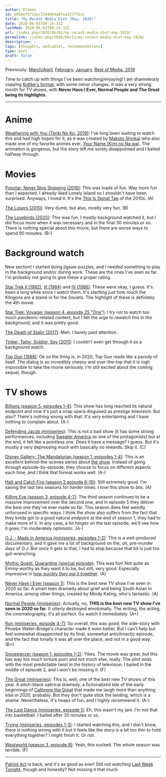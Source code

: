 ```yaml
---
author: KTamas
id: 695bef5f13ec33d4664e8fea327f7bcc
title: "My Recent Media Diet (May, 2020)"
date: 2020-06-01T09:14:31Z
lastMod: 2020-06-01T09:14:31Z
url: /index.php/2020/06/01/my-recent-media-diet-may-2020/
permalink: /index.php/2020/06/31/my-recent-media-diet-may-2020/
description: ~
tags: [thoughts, mediadiet, recommendations]
type: post
draft: false
---
```

Previously: [March/April](https://blog.ktamas.com/index.php/2020/05/01/my-recent-media-diet-march-april-2020/), [February](https://blog.ktamas.com/index.php/2020/03/01/my-recent-media-diet-february-2020/), [January](https://blog.ktamas.com/index.php/2020/02/01/my-recent-media-diet-january-2020/), [Best of Media, 2019](https://blog.ktamas.com/index.php/2020/01/02/best-of-media-2019/)

Time to catch up with things I've been watching/enjoying! I am shamelessly copying [Kottke's format](https://kottke.org/19/06/my-recent-media-diet-summer-solstice-2019-edition), with some minor changes. It was a very strong month for TV shows, with **Never Have I Ever, Normal People and The Great being its highlights.**

---

# Anime

[Weathering with You (Tenki No Ko, 2019)](https://en.wikipedia.org/wiki/Weathering_with_You): I've long been waiting to watch this and had high hopes for it, as it was created by [Makoto Shinkai](https://en.wikipedia.org/wiki/Makoto_Shinkai) who also made one of my favorite animes ever, [Your Name (Kimi no Na wa)](https://en.wikipedia.org/wiki/Your_Name). The animation is gorgeous, but the story left me sorely disappointed and I bailed halfway through.

# Movies

[Popstar: Never Stop Stopping (2016)](https://www.imdb.com/title/tt3960412/): This was loads of fun. Way more fun than I expected. I already liked Lonely Island so I shouldn't have been surprised. Anyways, I loved it. It's the [This Is Spinal Tap](https://www.imdb.com/title/tt0088258/) of the 2010s. (A)

[The Losers (2010)](https://www.imdb.com/title/tt0480255/): Very dumb, but also, mostly very fun. (B)

[The Lovebirds (2020)](https://www.imdb.com/title/tt8851668/): This was fun. I mostly background watched it, but I did focus more when it was necessary and in the final 30 minutes or so. There is nothing special about this movie, but there are worse ways to spend 90 minutes. (B-)

# Background watch

New section! I started doing jigsaw puzzles, and I needed something to play in the background and/or during work. These are the ones I've seen so far. I'm probably not going to give these a proper rating.

[Star Trek II (1982)](https://www.imdb.com/title/tt0084726/), [III (1984)](https://www.imdb.com/title/tt0088170/) and [IV (1986)](https://www.imdb.com/title/tt0092007/): These were okay, I guess. It's been a long while since I watch them. It's startling just how much the Klingons are a stand-in for the Soviets. The highlight of these is definitely the 4th movie.

[Star Trek: Voyager (season 4, episode 25 "One")](https://en.wikipedia.org/wiki/One_(Star_Trek:_Voyager)): I try not to watch too much pandemic-related content, but I felt the urge to rewatch this in the background, and it was pretty good.

[The Death of Stalin (2017)](https://www.imdb.com/title/tt4686844/): Meh. I barely paid attention.

[Tinker, Tailor, Soldier, Spy (2011)](https://www.imdb.com/title/tt1340800/): I couldn't even get through it as a background watch.

[Top Gun (1986)](https://www.imdb.com/title/tt0092099/): Ok so the thing is, in 2020, Top Gun reads like a parody of itself. The dialog is so incredibly cheesy and over-the-top that it is nigh impossible to take the movie seriously. I'm still excited about the coming sequel, though.

# TV shows

[Billions (season 5, episodes 1-4)](https://en.wikipedia.org/wiki/Billions_(TV_series)): This show has long reached its natural endpoint and now it's just a soap opera disguised as prestige television. But also? There's nothing wrong with that. It's very entertaining and I have nothing to complain about. (A-)

[Defending Jacob (miniseries)](https://en.wikipedia.org/wiki/Defending_Jacob_(miniseries)): This is not a bad show (it has some strong performances, including [Sweater America](https://www.imdb.com/name/nm0262635/) as one of the protagonists) but at the end, it felt like a pointless one. Does it have a message? I guess. But it's mostly a very depressing much with basically no rewards. Skip it. (C)

[Disney Gallery: The Mandalorian (season 1, episodes 1-4)](https://www.imdb.com/title/tt12162902/): This is an excellent behind-the-scenes series about [the show](https://en.wikipedia.org/wiki/The_Mandalorian). Instead of going through episode-by-episode, they choose to focus on different aspects each time, and I think that format works well. (A-)

[Halt and Catch Fire (season 2 episode 6-10)](https://en.wikipedia.org/wiki/Halt_and_Catch_Fire_(TV_series)): Still extremely good. I'm saving the last two seasons for harder times. I love this show to bits. (A)

[Killing Eve (season 3, episode 4-7)](https://en.wikipedia.org/wiki/Killing_Eve): The third season continues to be a massive improvement over the second one, and in episode 5 they deliver the best one they've ever made so far. This season does feel weirdly unfocused in specific ways. I think the show also suffers from the fact that they kinda got to a good natural endpoint at the end of season 1, they had to make more of it. In any case, a lot hinges on the last episode; we'll see how it goes; I'm moderately optimistic. (A-)

[O.J. - Made in America (miniseries, episodes 1-2)](https://en.wikipedia.org/wiki/O.J.:_Made_in_America): This is a well-produced documentary, and it gave me a lot of background on the, uh, pre-murder days of O.J. But once it gets to that, I had to stop because that bit is just too gut-wrenching.

[Mythic Quest: Quarantine (special episode)](https://en.wikipedia.org/wiki/Mythic_Quest:_Raven%27s_Banquet): This was fun! Not quite as Emmy-worthy as they want it to be, but still, very good. Especially impressive in [how quickly they put it together](https://www.vulture.com/2020/05/mythic-quest-quarantine-coronavirus-episode.html). (A)

[Never Have I Ever (season 1)](https://en.wikipedia.org/wiki/Never_Have_I_Ever_(TV_series)): This is the best new TV show I've seen in 2020 so far. A smart teen dramedy about grief and being South Asian in America, among other things, created by Mindy Kaling, who's fantastic. (A)

[Normal People (miniseries)](https://en.wikipedia.org/wiki/Normal_People_(TV_series)): Actually, no, **THIS is the best new TV show I've seen in 2020 so far.** It utterly destroyed emotionally. The writing, the acting, the cinematography, it's all perfect. Go watch it immediately. (A+)

[Run (miniseries, episode 4-7)](https://en.wikipedia.org/wiki/Run_(American_TV_series)): So overall, this was good; the side-story with Phoebe Waller-Bridge's character made it even better. But I can't help but feel somewhat disappointed by its final, somewhat anticlimactic episode, and the fact that tonally it was all over the place, and not in a good way. (B+)

[Snowpiercer (season 1, episodes 1-2)](https://en.wikipedia.org/wiki/Snowpiercer_(TV_series)): Yikes. The movie was great, but this has way too much torture porn and not much else, really. The pilot ends with the most predictable twist in the history of television. I bailed in the middle of episode 2, and I won't be missing it. (F)

[The Great (miniseries)](https://en.wikipedia.org/wiki/The_Great_(miniseries)): This is, well, one of the best new TV shows of this year. A pitch-black satirical dramedy, a fictionalized tale of the early beginnings of [Cathrene the Great](https://en.wikipedia.org/wiki/Catherine_the_Great) that made me laugh more than anything else in 2020, probably. But they don't quite stick the landing, which is a shame. Nevertheless, It's heaps of fun, and I highly recommend it. (A-)

[The Last Dance (miniseries, episode 1)](https://en.wikipedia.org/wiki/The_Last_Dance_(TV_series)): Eh, this wasn't my jam. I'm not that into basketball. I bailed after 30 minutes or so.

[Trying (miniseries, episodes 1-3)](https://www.imdb.com/title/tt10982034/): I started watching this, and I don't know, there is nothing wrong with it but it feels like the story is a bit too thin to hold everything together? I might finish it. Or not.

[Westworld (season 3, episode 8)](https://en.wikipedia.org/wiki/Westworld_(TV_series)): Yeah, this sucked. The whole season was terrible. (F)

---

[Patriot Act](https://en.wikipedia.org/wiki/Patriot_Act_with_Hasan_Minhaj) is back, and it's as good as ever! Still not watching [Last Week Tonight](https://en.wikipedia.org/wiki/Last_Week_Tonight_with_John_Oliver), though and honestly? Not missing it that much.
